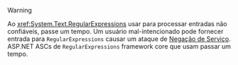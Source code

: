 > [!WARNING]
> Ao <xref:System.Text.RegularExpressions> usar para processar entradas não confiáveis, passe um tempo. Um usuário mal-intencionado pode fornecer entrada para `RegularExpressions` causar um ataque de [Negação de Serviço](https://www.us-cert.gov/ncas/tips/ST04-015). ASP.NET ASCs de `RegularExpressions` framework core que usam passar um tempo.